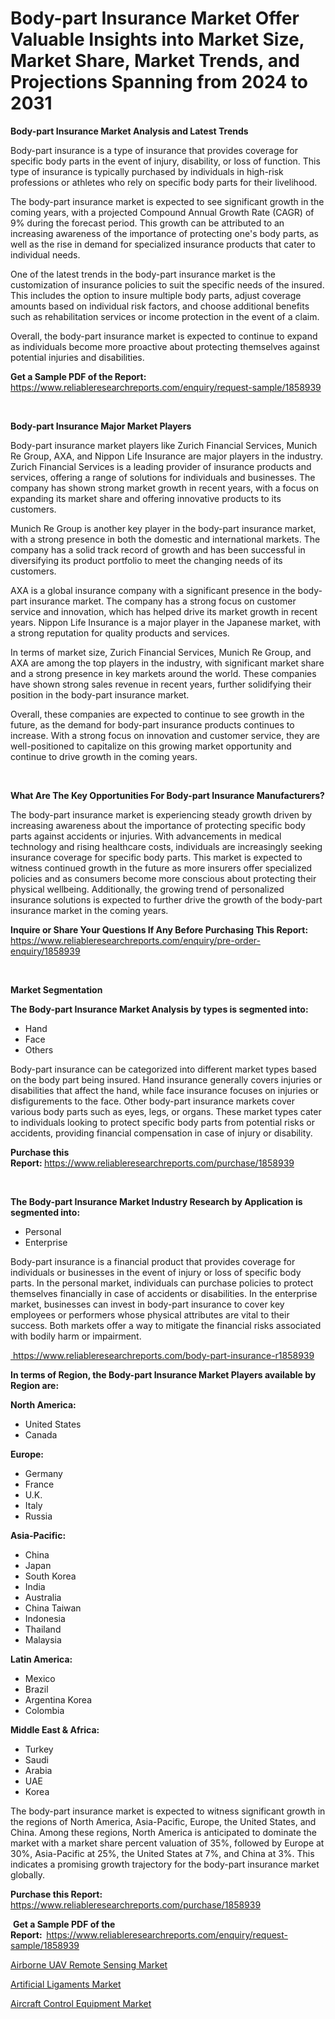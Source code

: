 <p><h1>Body-part Insurance Market Offer Valuable Insights into Market Size, Market Share, Market Trends, and Projections Spanning from 2024 to 2031</h1></p><p><strong>Body-part Insurance Market Analysis and Latest Trends</strong></p>
<p><p>Body-part insurance is a type of insurance that provides coverage for specific body parts in the event of injury, disability, or loss of function. This type of insurance is typically purchased by individuals in high-risk professions or athletes who rely on specific body parts for their livelihood.</p><p>The body-part insurance market is expected to see significant growth in the coming years, with a projected Compound Annual Growth Rate (CAGR) of 9% during the forecast period. This growth can be attributed to an increasing awareness of the importance of protecting one's body parts, as well as the rise in demand for specialized insurance products that cater to individual needs.</p><p>One of the latest trends in the body-part insurance market is the customization of insurance policies to suit the specific needs of the insured. This includes the option to insure multiple body parts, adjust coverage amounts based on individual risk factors, and choose additional benefits such as rehabilitation services or income protection in the event of a claim.</p><p>Overall, the body-part insurance market is expected to continue to expand as individuals become more proactive about protecting themselves against potential injuries and disabilities.</p></p>
<p><strong>Get a Sample PDF of the Report:&nbsp;</strong> <a href="https://www.reliableresearchreports.com/enquiry/request-sample/1858939">https://www.reliableresearchreports.com/enquiry/request-sample/1858939</a></p>
<p>&nbsp;</p>
<p><strong>Body-part Insurance Major Market Players</strong></p>
<p><p>Body-part insurance market players like Zurich Financial Services, Munich Re Group, AXA, and Nippon Life Insurance are major players in the industry. Zurich Financial Services is a leading provider of insurance products and services, offering a range of solutions for individuals and businesses. The company has shown strong market growth in recent years, with a focus on expanding its market share and offering innovative products to its customers.</p><p>Munich Re Group is another key player in the body-part insurance market, with a strong presence in both the domestic and international markets. The company has a solid track record of growth and has been successful in diversifying its product portfolio to meet the changing needs of its customers.</p><p>AXA is a global insurance company with a significant presence in the body-part insurance market. The company has a strong focus on customer service and innovation, which has helped drive its market growth in recent years. Nippon Life Insurance is a major player in the Japanese market, with a strong reputation for quality products and services.</p><p>In terms of market size, Zurich Financial Services, Munich Re Group, and AXA are among the top players in the industry, with significant market share and a strong presence in key markets around the world. These companies have shown strong sales revenue in recent years, further solidifying their position in the body-part insurance market.</p><p>Overall, these companies are expected to continue to see growth in the future, as the demand for body-part insurance products continues to increase. With a strong focus on innovation and customer service, they are well-positioned to capitalize on this growing market opportunity and continue to drive growth in the coming years.</p></p>
<p>&nbsp;</p>
<p><strong>What Are The Key Opportunities For Body-part Insurance Manufacturers?</strong></p>
<p><p>The body-part insurance market is experiencing steady growth driven by increasing awareness about the importance of protecting specific body parts against accidents or injuries. With advancements in medical technology and rising healthcare costs, individuals are increasingly seeking insurance coverage for specific body parts. This market is expected to witness continued growth in the future as more insurers offer specialized policies and as consumers become more conscious about protecting their physical wellbeing. Additionally, the growing trend of personalized insurance solutions is expected to further drive the growth of the body-part insurance market in the coming years.</p></p>
<p><strong>Inquire or Share Your Questions If Any Before Purchasing This Report:</strong> <a href="https://www.reliableresearchreports.com/enquiry/pre-order-enquiry/1858939">https://www.reliableresearchreports.com/enquiry/pre-order-enquiry/1858939</a></p>
<p>&nbsp;</p>
<p><strong>Market Segmentation</strong></p>
<p><strong>The Body-part Insurance Market Analysis by types is segmented into:</strong></p>
<p><ul><li>Hand</li><li>Face</li><li>Others</li></ul></p>
<p><p>Body-part insurance can be categorized into different market types based on the body part being insured. Hand insurance generally covers injuries or disabilities that affect the hand, while face insurance focuses on injuries or disfigurements to the face. Other body-part insurance markets cover various body parts such as eyes, legs, or organs. These market types cater to individuals looking to protect specific body parts from potential risks or accidents, providing financial compensation in case of injury or disability.</p></p>
<p><strong>Purchase this Report:&nbsp;</strong><a href="https://www.reliableresearchreports.com/purchase/1858939">https://www.reliableresearchreports.com/purchase/1858939</a></p>
<p>&nbsp;</p>
<p><strong>The Body-part Insurance Market Industry Research by Application is segmented into:</strong></p>
<p><ul><li>Personal</li><li>Enterprise</li></ul></p>
<p><p>Body-part insurance is a financial product that provides coverage for individuals or businesses in the event of injury or loss of specific body parts. In the personal market, individuals can purchase policies to protect themselves financially in case of accidents or disabilities. In the enterprise market, businesses can invest in body-part insurance to cover key employees or performers whose physical attributes are vital to their success. Both markets offer a way to mitigate the financial risks associated with bodily harm or impairment.</p></p>
<p><a href="https://www.reliableresearchreports.com/body-part-insurance-r1858939">&nbsp;https://www.reliableresearchreports.com/body-part-insurance-r1858939</a></p>
<p><strong>In terms of Region, the Body-part Insurance Market Players available by Region are:</strong></p>
<p>
    <p> <strong> North America: </strong>
        <ul>
            <li>United States</li>
            <li>Canada</li>
        </ul>
        </p> 
    <p> <strong> Europe: </strong>
        <ul>
            <li>Germany</li>
            <li>France</li>
            <li>U.K.</li>
            <li>Italy</li>
            <li>Russia</li>
        </ul>
        </p> 
    <p> <strong> Asia-Pacific: </strong>
        <ul>
            <li>China</li>
            <li>Japan</li>
            <li>South Korea</li>
            <li>India</li>
            <li>Australia</li>
            <li>China Taiwan</li>
            <li>Indonesia</li>
            <li>Thailand</li>
            <li>Malaysia</li>
        </ul>
        </p> 
    <p> <strong> Latin America: </strong>
        <ul>
            <li>Mexico</li>
            <li>Brazil</li>
            <li>Argentina Korea</li>
            <li>Colombia</li>
        </ul>
        </p> 
    <p> <strong> Middle East & Africa: </strong>
        <ul>
            <li>Turkey</li>
            <li>Saudi</li>
            <li>Arabia</li>
            <li>UAE</li>
            <li>Korea</li>
        </ul>
    </p>
    </p>
<p><p>The body-part insurance market is expected to witness significant growth in the regions of North America, Asia-Pacific, Europe, the United States, and China. Among these regions, North America is anticipated to dominate the market with a market share percent valuation of 35%, followed by Europe at 30%, Asia-Pacific at 25%, the United States at 7%, and China at 3%. This indicates a promising growth trajectory for the body-part insurance market globally.</p></p>
<p><strong>Purchase this Report: </strong><a href="https://www.reliableresearchreports.com/purchase/1858939">https://www.reliableresearchreports.com/purchase/1858939</a></p>
<p>&nbsp;<strong>Get a Sample PDF of the Report:&nbsp;&nbsp;</strong><a href="https://www.reliableresearchreports.com/enquiry/request-sample/1858939">https://www.reliableresearchreports.com/enquiry/request-sample/1858939</a></p>
<p><strong></strong></p>
<p><p><a href="https://github.com/EbonyHane1955/Market-Research-Report-List-2/blob/main/airborne-uav-remote-sensing-market.md">Airborne UAV Remote Sensing Market</a></p><p><a href="https://view.publitas.com/reportprime-1/global-artificial-ligaments-market-size-share-analysis-by-product-type-by-application-by-region-forecasts-2024-2031/">Artificial Ligaments Market</a></p><p><a href="https://github.com/NaomieConner2023/Market-Research-Report-List-1/blob/main/aircraft-control-equipment-market.md">Aircraft Control Equipment Market</a></p></p>